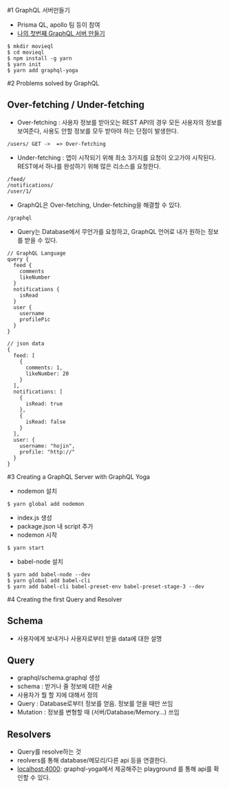 #1 GraphQL 서버만들기
- Prisma QL, apollo 팀 등이 참여
- [나의 첫번째 GraphQL 서버 만들기](https://www.youtube.com/watch?v=3PZGW5Iwtv4)

~~~
$ mkdir movieql
$ cd movieql
$ npm install -g yarn
$ yarn init
$ yarn add graphql-yoga
~~~

#2 Problems solved by GraphQL
## Over-fetching / Under-fetching
- Over-fetching : 사용자 정보를 받아오는 REST API의 경우 모든 사용자의 정보를 보여준다, 사용도 안할 정보를 모두 받아야 하는 단점이 발생한다.
~~~
/users/ GET ->  => Over-fetching
~~~
- Under-fetching : 앱이 시작되기 위해 최소 3가지를 요청이 오고가야 시작된다. REST에서 하나를 완성하기 위해 많은 리소스를 요청한다.
~~~
/feed/
/notifications/
/user/1/
~~~
- GraphQL은 Over-fetching, Under-fetching을 해결할 수 있다.
~~~
/graphql
~~~
- Query는 Database에서 무언가를 요청하고, GraphQL 언어로 내가 원하는 정보를 받을 수 있다.
~~~
// GraphQL Language
query {
  feed {
    comments
    likeNumber
  }
  notifications {
    isRead
  }
  user {
    username
    profilePic
  }
}

// json data
{
  feed: [
    {
      comments: 1,
      likeNumber: 20
    }
  ],
  notifications: [
    {
      isRead: true
    },
    {
      isRead: false
    }
  ],
  user: {
    username: "hojin",
    profile: "http://"
  }
}
~~~


#3 Creating a GraphQL Server with GraphQL Yoga
- nodemon 설치
~~~
$ yarn global add nodemon
~~~

- index.js 생성
- package.json 내 script 추가
- nodemon 시작
~~~
$ yarn start
~~~

- babel-node 설치
~~~
$ yarn add babel-node --dev
$ yarn global add babel-cli
$ yarn add babel-cli babel-preset-env babel-preset-stage-3 --dev
~~~

#4 Creating the first Query and Resolver
## Schema
- 사용자에게 보내거나 사용자로부터 받을 data에 대한 설명

## Query 
- graphql/schema.graphql 생성
- schema : 받거나 줄 정보에 대한 서술
- 사용자가 뭘 할 지에 대해서 정의
- Query : Database로부터 정보를 얻음. 정보를 얻을 때만 쓰임
- Mutation : 정보를 변형할 때 (서버/Database/Memory...) 쓰임


## Resolvers
- Query를 resolve하는 것
- reolvers를 통해 database/메모리/다른 api 등을 연결한다.
- [localhost:4000](localhost:4000): graphql-yoga에서 제공해주는 playground 를 통해 api를 확인할 수 있다.

